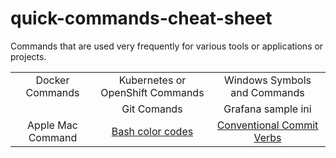 # quick-commands-cheat-sheet

Commands that are used very frequently for various tools or applications or projects.

<table align="center">
    <tr>
        <td align="center">Docker Commands</td>
        <td align="center">Kubernetes or OpenShift Commands</td>
        <td align="center">Windows Symbols and Commands</td>
    </tr>
    <tr>
        <td align="center"><a src="docs/img2.png?raw=true" alt="some text"></td>
        <td align="center">Git Comands</td>
        <td align="center">Grafana sample ini</td>
    </tr>
    <tr>
        <td align="center">Apple Mac Command</td>
      <td align="center"><a href="./bash_command">Bash color codes</a></td>
        <td align="center"><a href="./conventional-commit-verbs">Conventional Commit Verbs</a> </td>
    </tr>
</table>
